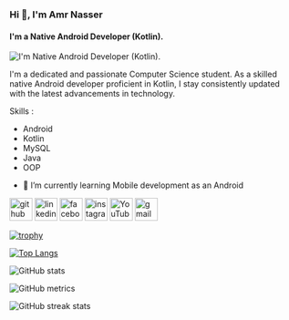 ### Hi 👋, I'm Amr Nasser 
#### I'm a Native Android Developer (Kotlin).
![I'm Native Android Developer (Kotlin).](https://camo.githubusercontent.com/893b90dbb78a8226c44ae9c32c89739a33cc761085c6d9aa14d0723d319dafa5/68747470733a2f2f342e62702e626c6f6773706f742e636f6d2f2d36764776793476436376452f586463776e616637587a492f41414141414141414e5a4d2f496f326d6d3853586a6d5556436f363062794f6e2d58704c55706e35346e697a41434c63424741735948512f73313630302f696d616765312e676966)

I'm a dedicated and passionate Computer Science student. As a skilled native Android developer proficient in Kotlin, I stay consistently updated with the latest advancements in technology.

Skills : 
* Android
* Kotlin
* MySQL
* Java
* OOP

- 🌱 I’m currently learning  Mobile development as an Android 


[<img src='https://cdn.jsdelivr.net/npm/simple-icons@3.0.1/icons/github.svg' alt='github' height='40'>](https://github.com/AmrNasserSaad)  [<img src='https://cdn.jsdelivr.net/npm/simple-icons@3.0.1/icons/linkedin.svg' alt='linkedin' height='40'>](https://www.linkedin.com/in/amr-nasser/)  [<img src='https://cdn.jsdelivr.net/npm/simple-icons@3.0.1/icons/facebook.svg' alt='facebook' height='40'>](https://www.facebook.com/amr.nasser.7564129)  [<img src='https://cdn.jsdelivr.net/npm/simple-icons@3.0.1/icons/instagram.svg' alt='instagram' height='40'>](https://www.instagram.com/3mr_nasser74//)  [<img src='https://cdn.jsdelivr.net/npm/simple-icons@3.0.1/icons/youtube.svg' alt='YouTube' height='40'>](https://www.youtube.com/channel/UCPBq5y1zCaoSAq8BgaJXY7Q)  [<img src='https://cdn.jsdelivr.net/npm/simple-icons@3.0.1/icons/gmail.svg' alt='gmail' height='40'>](amr931111@gmail.com)  

[![trophy](https://github-profile-trophy.vercel.app/?username=AmrNasserSaad)](https://github.com/ryo-ma/github-profile-trophy)

[![Top Langs](https://github-readme-stats.vercel.app/api/top-langs/?username=AmrNasserSaad)](https://github.com/anuraghazra/github-readme-stats)

![GitHub stats](https://github-readme-stats.vercel.app/api?username=AmrNasserSaad&show_icons=true)  

![GitHub metrics](https://metrics.lecoq.io/AmrNasserSaad)  

![GitHub streak stats](https://streak-stats.demolab.com/?user=AmrNasserSaad)  

